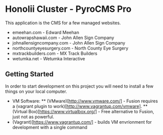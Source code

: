 # Honolii Cluster - PyroCMS Pro
This application is the CMS for a few managed websites.
* emeehan.com - Edward Meehan
* autowrapshawaii.com - John Allen Sign Company
* johnallensigncompany.com - John Allen Sign Company
* northcountyeyesurgery.com - North County Eye Surgery
* mxtrackbuilders.com - MX Track Builders
* wetumka.net - Wetumka Interactive
## Getting Started
In order to start development on this project you will need to install a few things on your local computer.
* VM Software:
** (VMware)[http://www.vmware.com/] - Fusion requires a (vagrant plugin to work)[http://www.vagrantup.com/vmware].
** (Virtual Box)[https://www.virtualbox.org/] - Free alternative to Fusion, just not as powerful.
* (Vagrant)[https://www.vagrantup.com/] - builds VM envrionment for development with a single command
